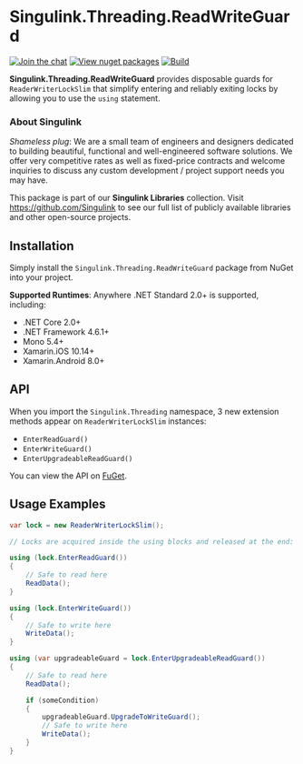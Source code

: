 # Singulink.Threading.ReadWriteGuard

[![Join the chat](https://badges.gitter.im/Singulink/community.svg)](https://gitter.im/Singulink/community?utm_source=badge&utm_medium=badge&utm_campaign=pr-badge&utm_content=badge)
[![View nuget packages](https://img.shields.io/nuget/v/Singulink.Threading.ReadWriteGuard.svg)](https://www.nuget.org/packages/Singulink.Threading.ReadWriteGuard/)
[![Build](https://github.com/Singulink/Singulink.Threading.ReadWriteGuard/workflows/build/badge.svg)](https://github.com/Singulink/Singulink.Threading.ReadWriteGuard/actions?query=workflow%3A%22build%22)

**Singulink.Threading.ReadWriteGuard** provides disposable guards for `ReaderWriterLockSlim` that simplify entering and reliably exiting locks by allowing you to use the `using` statement.

### About Singulink

*Shameless plug*: We are a small team of engineers and designers dedicated to building beautiful, functional and well-engineered software solutions. We offer very competitive rates as well as fixed-price contracts and welcome inquiries to discuss any custom development / project support needs you may have.

This package is part of our **Singulink Libraries** collection. Visit https://github.com/Singulink to see our full list of publicly available libraries and other open-source projects.

## Installation

Simply install the `Singulink.Threading.ReadWriteGuard` package from NuGet into your project.

**Supported Runtimes**: Anywhere .NET Standard 2.0+ is supported, including:
- .NET Core 2.0+
- .NET Framework 4.6.1+
- Mono 5.4+
- Xamarin.iOS 10.14+
- Xamarin.Android 8.0+

## API

When you import the `Singulink.Threading` namespace, 3 new extension methods appear on `ReaderWriterLockSlim` instances:
- `EnterReadGuard()`
- `EnterWriteGuard()`
- `EnterUpgradeableReadGuard()`

You can view the API on [FuGet](https://www.fuget.org/packages/Singulink.Threading.ReadWriteGuard).

## Usage Examples

```c#
var lock = new ReaderWriterLockSlim();

// Locks are acquired inside the using blocks and released at the end:

using (lock.EnterReadGuard())
{
    // Safe to read here
    ReadData();
}

using (lock.EnterWriteGuard())
{
    // Safe to write here
    WriteData();
}

using (var upgradeableGuard = lock.EnterUpgradeableReadGuard())
{
    // Safe to read here
    ReadData();

    if (someCondition)
    {
        upgradeableGuard.UpgradeToWriteGuard();
        // Safe to write here
        WriteData();
    }
}
```